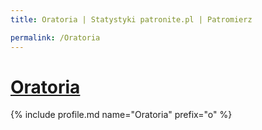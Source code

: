 ```yaml
---
title: Oratoria | Statystyki patronite.pl | Patromierz

permalink: /Oratoria
---
```


# [Oratoria](https://patronite.pl/Oratoria)

{% include profile.md name="Oratoria" prefix="o" %}
